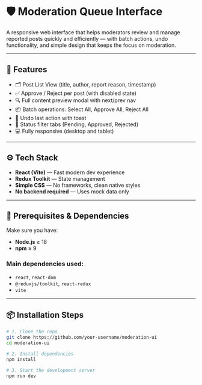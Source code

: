 # 🛡️ Moderation Queue Interface

A responsive web interface that helps moderators review and manage reported posts quickly and efficiently — with batch actions, undo functionality, and simple design that keeps the focus on moderation.

---

## 📌 Features

- 🗂️ Post List View (title, author, report reason, timestamp)
- ✅ Approve / Reject per post (with disabled state)
- 🔍 Full content preview modal with next/prev nav
- 📦 Batch operations: Select All, Approve All, Reject All
- 🔁 Undo last action with toast
- 🧭 Status filter tabs (Pending, Approved, Rejected)
- 💻 Fully responsive (desktop and tablet)

---

## ⚙️ Tech Stack

- **React (Vite)** — Fast modern dev experience
- **Redux Toolkit** — State management
- **Simple CSS** — No frameworks, clean native styles
- **No backend required** — Uses mock data only

---

## 🧰 Prerequisites & Dependencies

Make sure you have:

- **Node.js** ≥ 18
- **npm** ≥ 9

### Main dependencies used:

- `react`, `react-dom`
- `@reduxjs/toolkit`, `react-redux`
- `vite`

---

## 📦 Installation Steps

```bash
# 1. Clone the repo
git clone https://github.com/your-username/moderation-ui
cd moderation-ui

# 2. Install dependencies
npm install

# 3. Start the development server
npm run dev
